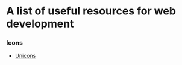 # A list of useful resources for web development

### Icons

- [Unicons](http://s.muz.li/ZTg1MWRhOTJk)
